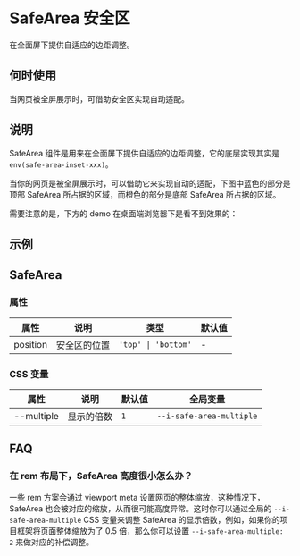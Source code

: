 # SafeArea 安全区

在全面屏下提供自适应的边距调整。

## 何时使用

当网页被全屏展示时，可借助安全区实现自动适配。

## 说明

SafeArea 组件是用来在全面屏下提供自适应的边距调整，它的底层实现其实是 `env(safe-area-inset-xxx)`。

当你的网页是被全屏展示时，可以借助它来实现自动的适配，下图中蓝色的部分是顶部 SafeArea 所占据的区域，而橙色的部分是底部 SafeArea 所占据的区域。


需要注意的是，下方的 demo 在桌面端浏览器下是看不到效果的：

## 示例

<code src="./demos/demo1.tsx"></code>

## SafeArea

### 属性

| 属性     | 说明         | 类型                | 默认值 |
| -------- | ------------ | ------------------- | ------ |
| position | 安全区的位置 | `'top' \| 'bottom'` | -      |

### CSS 变量

| 属性       | 说明       | 默认值 | 全局变量                   |
| ---------- | ---------- | ------ | -------------------------- |
| --multiple | 显示的倍数 | `1`    | `--i-safe-area-multiple` |

## FAQ

### 在 rem 布局下，SafeArea 高度很小怎么办？

一些 rem 方案会通过 viewport meta 设置网页的整体缩放，这种情况下，SafeArea 也会被对应的缩放，从而很可能高度异常。这时你可以通过全局的 `--i-safe-area-multiple` CSS 变量来调整 SafeArea 的显示倍数，例如，如果你的项目框架将页面整体缩放为了 0.5 倍，那么你可以设置 `--i-safe-area-multiple: 2` 来做对应的补偿调整。
